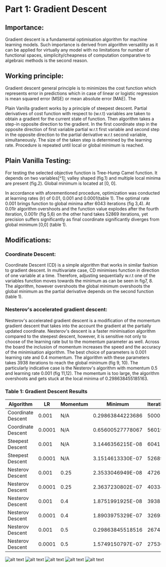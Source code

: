 # Part 1: Gradient Descent

## Importance:

Gradient descent is a fundamental optimisation algorithm for machine
learning models. Such importance is derived from algorithm versatility
as it can be applied for virtually any model with no limitations for
number of functional spaces, simplicity/cheapness of computation
comparative to algebraic methods is the second reason.

## Working principle:

Gradient descent general principle is to minimizes the cost function
which represents error in predictions which in case of linear or
logistic regression is mean squared error (MSE) or mean absolute error
(MAE). The

Plain Vanilla gradient works by a principle of steepest descent. Partial
derivatives of cost function with respect to (w.r.t) variables are taken
to obtain a gradient for the current state of function. Then algorithm
takes a step-in opposite direction to the gradient. In the first
coordinate step in the opposite direction of first variable partial
w.r.t first variable and second step in the opposite direction to the
partial derivative w.r.t second variable, simultaneously. The size of
the taken step is determined by the learning rate. Procedure is repeated
until local or global minimum is reached.

## Plain Vanilla Testing:

For testing the selected objective function is Tree-Hump Camel function.
It depends on two variables[^1]; valley shaped (fig.1) and multiple
local minima are present (fig.2). Global minimum is located at \[0, 0\].

In accordance with aforementioned procedure, optimization was conducted
at learning rates (lr) of 0.01, 0.001 and 0.0001(table 1). The optimal
rate 0.001 brings function to global minima after 6043 iterations (fig
3,4). At 0.01lr algorithm overshoots and the function value explodes
after the fourth iteration, 0.001lr (fig 5,6) on the other hand takes
52869 iterations, yet precision suffers significantly as final
coordinate significantly diverges from global minimum \[0,0\] (table 1).

## Modifications:

### Coordinate Descent: ###

Coordinate Descent (CD) is a simple algorithm that works in similar
fashion to gradient descent. In multivariate case, CD minimises function
in direction of one variable at a time. Therefore, adjusting
sequentially w.r.t one of the variables function moves towards the
minimum as can be seen in fig7, 8. The algorithm, however overshoots the
global minimum overshoots the global minimum as the partial derivative
depends on the second function (table 1).

### Nesterov's accelerated gradient descent: ###

Nesterov's accelerated gradient descent is a modification of the
momentum gradient descent that takes into the account the gradient at
the partially updated coordinate. Nesterov's descent is a faster
minimisation algorithm compared to the steepest descent, however, it is
sensitive not only to choose of the learning rate but to the momentum
parameter as well. Across the board the inclusion of momentum increases
the speed and the accuracy of the minimisation algorithm. The best
choice of parameters is 0.001 learning rate and 0.4 momentum. The
algorithm with these parameters takes 3938 iterations to reach the
global minimum (fig 9, 10). The particularly indicative case is the
Nesterov's algorithm with momentum 0.5 and learning rate 0.001 (fig
11,12). The momentum is too large, the algorithm overshoots and gets
stuck at the local minima of 0.298638455185163.


### Table 1: Gradient Descent Results ###

| Algorithm          | LR     | Momentum | Minimum          | Iterations | Coordinate             |
| ------------------ | ------ | -------- | ---------------- | ---------- | ---------------------- |
| Coordinate Descent | 0.001  | N/A      | 0.29863844223686 | 50001      | [-1.747552, 0.873776]  |
| Coordinate Descent | 0.0001 | N/A      | 0.65600527778067 | 56019      | [-1.955112, 0.978056]  |
| Steepest Descent   | 0.001  | N/A      | 3.1446356215E-08 | 6041       | [-7.62e-05, 0.000184]  |
| Steepest Descent   | 0.0001 | N/A      | 3.1514613330E-07 | 52689      | [-0.000241, 0.000582]  |
| Nesterov Descent   | 0.001  | 0.25     | 2.3533046949E-08 | 4726       | [-6.59e-05, 1.59we-04] |
| Nesterov Descent   | 0.0001 | 0.25     | 2.3637230802E-07 | 40334      | [-0.000208, 0.000504]  |
| Nesterov Descent   | 0.001  | 0.4      | 1.8751991925E-08 | 3938       | [-5.88e-05, 1.421e-04] |
| Nesterov Descent   | 0.0001 | 0.4      | 1.8903975329E-07 | 32693      | [-0.000186, 0.000451]  |
| Nesterov Descent   | 0.001  | 0.5      | 0.29863845518516 | 2674       | [-1.747563, 0.873892]  |
| Nesterov Descent   | 0.0001 | 0.5      | 1.5749150797E-07 | 27536      | [-0.000171, 0.000412]  |


![alt text](https://ibb.co/McDB5xT)
![alt text](http://url/to/img.png)
![alt text](http://url/to/img.png)
![alt text](http://url/to/img.png)
![alt text](http://url/to/img.png)
